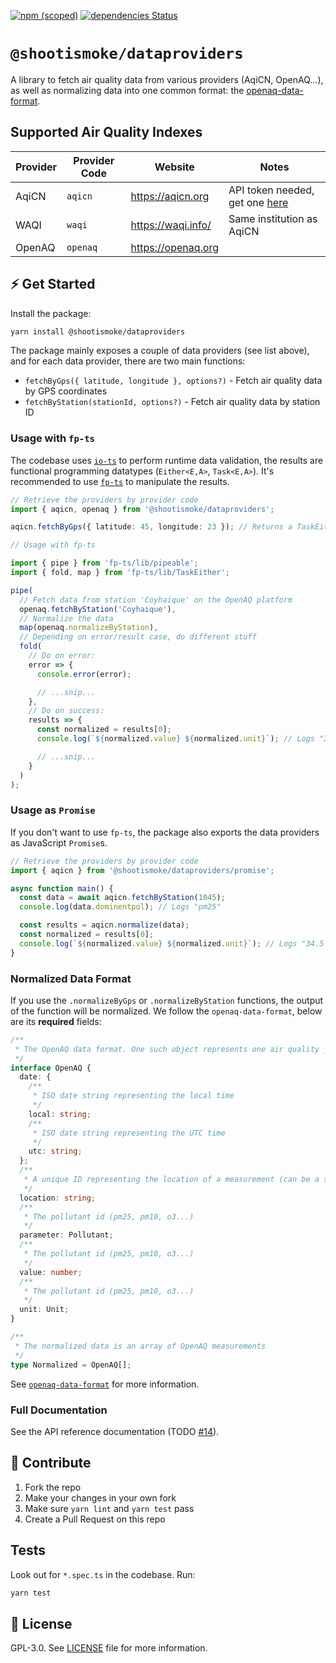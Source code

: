 [![npm (scoped)](https://img.shields.io/npm/v/@shootismoke/dataproviders.svg)](https://www.npmjs.com/package/@shootismoke/dataproviders)
[![dependencies Status](https://david-dm.org/shootismoke/common/status.svg?path=packages/dataproviders)](https://david-dm.org/shootismoke/common?path=packages/dataproviders)

# `@shootismoke/dataproviders`

A library to fetch air quality data from various providers (AqiCN, OpenAQ...), as well as normalizing data into one common format: the [openaq-data-format](#normalized-data-format).

## Supported Air Quality Indexes

| Provider | Provider Code | Website            | Notes                                                                   |
| -------- | ------------- | ------------------ | ----------------------------------------------------------------------- |
| AqiCN    | `aqicn`       | https://aqicn.org  | API token needed, get one [here](https://aqicn.org/data-platform/token) |
| WAQI     | `waqi`        | https://waqi.info/ | Same institution as AqiCN                                               |
| OpenAQ   | `openaq`      | https://openaq.org |                                                                         |

## ⚡ Get Started

Install the package:

```bash
yarn install @shootismoke/dataproviders
```

The package mainly exposes a couple of data providers (see list above), and for each data provider, there are two main functions:

- `fetchByGps({ latitude, longitude }, options?)` - Fetch air quality data by GPS coordinates
- `fetchByStation(stationId, options?)` - Fetch air quality data by station ID

### Usage with `fp-ts`

The codebase uses [`io-ts`](https://github.com/gcanti/io-ts) to perform runtime data validation, the results are functional programming datatypes (`Either<E,A>`, `Task<E,A>`). It's recommended to use [`fp-ts`](https://github.com/gcanti/fp-ts) to manipulate the results.

```typescript
// Retrieve the providers by provider code
import { aqicn, openaq } from '@shootismoke/dataproviders';

aqicn.fetchByGps({ latitude: 45, longitude: 23 }); // Returns a TaskEither<Error, AqicnData>

// Usage with fp-ts

import { pipe } from 'fp-ts/lib/pipeable';
import { fold, map } from 'fp-ts/lib/TaskEither';

pipe(
  // Fetch data from station 'Coyhaique' on the OpenAQ platform
  openaq.fetchByStation('Coyhaique'),
  // Normalize the data
  map(openaq.normalizeByStation),
  // Depending on error/result case, do different stuff
  fold(
    // Do on error:
    error => {
      console.error(error);

      // ...snip...
    },
    // Do on success:
    results => {
      const normalized = results[0];
      console.log(`${normalized.value} ${normalized.unit}`); // Logs "34.5 µg/m³"

      // ...snip...
    }
  )
);
```

### Usage as `Promise`

If you don't want to use `fp-ts`, the package also exports the data providers as JavaScript `Promise`s.

```typescript
// Retrieve the providers by provider code
import { aqicn } from '@shootismoke/dataproviders/promise';

async function main() {
  const data = await aqicn.fetchByStation(1045);
  console.log(data.dominentpol); // Logs "pm25"

  const results = aqicn.normalize(data);
  const normalized = results[0];
  console.log(`${normalized.value} ${normalized.unit}`); // Logs "34.5 µg/m³"
}
```

### Normalized Data Format

If you use the `.normalizeByGps` or `.normalizeByStation` functions, the output of the function will be normalized. We follow the `openaq-data-format`, below are its **required** fields:

```typescript
/**
 * The OpenAQ data format. One such object represents one air quality _measurement_
 */
interface OpenAQ {
  date: {
    /**
     * ISO date string representing the local time
     */
    local: string;
    /**
     * ISO date string representing the UTC time
     */
    utc: string;
  };
  /**
   * A unique ID representing the location of a measurement (can be a station ID, a place...)
   */
  location: string;
  /**
   * The pollutant id (pm25, pm10, o3...)
   */
  parameter: Pollutant;
  /**
   * The pollutant id (pm25, pm10, o3...)
   */
  value: number;
  /**
   * The pollutant id (pm25, pm10, o3...)
   */
  unit: Unit;
}

/**
 * The normalized data is an array of OpenAQ measurements
 */
type Normalized = OpenAQ[];
```

See [`openaq-data-format`](https://github.com/openaq/openaq-data-format) for more information.

### Full Documentation

See the API reference documentation (TODO [#14](https://github.com/shootismoke/common/issues/14)).

## :raising_hand: Contribute

1. Fork the repo
2. Make your changes in your own fork
3. Make sure `yarn lint` and `yarn test` pass
4. Create a Pull Request on this repo

## Tests

Look out for `*.spec.ts` in the codebase. Run:

```bash
yarn test
```

## :newspaper: License

GPL-3.0. See [LICENSE](./LICENSE) file for more information.
